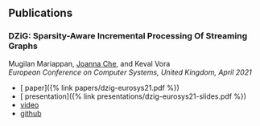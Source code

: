 <!-- --- -->
<!-- layout: pub -->
<!-- --- -->
<!--  -->
## Publications

### DZiG: Sparsity-Aware Incremental Processing Of Streaming Graphs
Mugilan Mariappan, <ins>Joanna Che</ins>, and Keval Vora\
_European Conference on Computer Systems, United Kingdom, April 2021_
- [<i class="fa fa-file"></i> paper]({% link papers/dzig-eurosys21.pdf %}) 
- [<i class="fa fa-file"></i> presentation]({% link presentations/dzig-eurosys21-slides.pdf %}) 
- [<i class="fa fa-youtube-play"></i> video](https://www.youtube.com/watch?v=PzeE2ModlnA&list=PL3exzorTKOw_OKPHfll1u4_r5SeE7h3Ez) 
- [<i class="fa fa-github"></i> github](https://github.com/pdclab/graphbolt)
<!-- {:.paperlinks} -->
